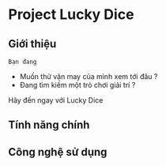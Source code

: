 ﻿# Project Lucky Dice

## Giới thiệu
    Bạn đang 
- Muốn thử vận may của mình xem tới đâu ?
- Đang tìm kiếm một trò chơi giải trí ? 

Hãy đến ngay với Lucky Dice

## Tính năng chính

## Công nghệ sử dụng